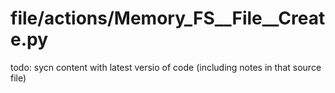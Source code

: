 # file/actions/Memory_FS__File__Create.py

todo: sycn content with latest versio of code (including notes in that source file)